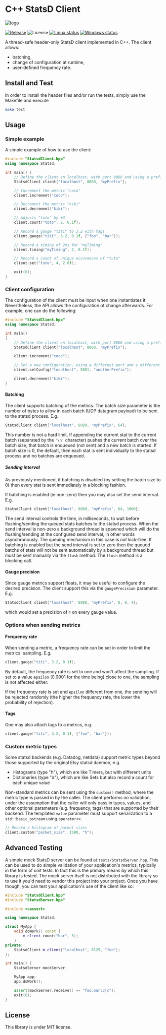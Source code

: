 # C++ StatsD Client

![logo](https://raw.githubusercontent.com/vthiery/cpp-statsd-client/master/images/logo.svg?sanitize=true)

[![Release](https://img.shields.io/github/release/vthiery/cpp-statsd-client.svg?style=for-the-badge)](https://github.com/vthiery/cpp-statsd-client/releases/latest)
![License](https://img.shields.io/github/license/vthiery/cpp-statsd-client?style=for-the-badge)
[![Linux status](https://img.shields.io/github/workflow/status/vthiery/cpp-statsd-client/Linux?label=Linux&style=for-the-badge)](https://github.com/vthiery/cpp-statsd-client/actions/workflows/linux.yml?query=branch%3Amaster++)
[![Windows status](https://img.shields.io/github/workflow/status/vthiery/cpp-statsd-client/Windows?label=Windows&style=for-the-badge)](https://github.com/vthiery/cpp-statsd-client/actions/workflows/windows.yml?query=branch%3Amaster++)

A thread-safe header-only StatsD client implemented in C++.
The client allows:

- batching,
- change of configuration at runtime,
- user-defined frequency rate.

## Install and Test

In order to install the header files and/or run the tests, simply use the Makefile and execute

```sh
make test
```

## Usage

### Simple example

A simple example of how to use the client:

```cpp
#include "StatsdClient.hpp"
using namespace Statsd;

int main() {
    // Define the client on localhost, with port 8080 and using a prefix
    StatsdClient client{"localhost", 8080, "myPrefix"};

    // Increment the metric "coco"
    client.increment("coco");

    // Decrement the metric "kiki"
    client.decrement("kiki");

    // Adjusts "toto" by +3
    client.count("toto", 2, 0.1f);

    // Record a gauge "titi" to 3.2 with tags
    client.gauge("titi", 3.2, 0.1f, {"foo", "bar"});

    // Record a timing of 2ms for "myTiming"
    client.timing("myTiming", 2, 0.1f);

    // Record a count of unique occurences of "tutu"
    client.set("tutu", 4, 2.0f);

    exit(0);
}
```

### Client configuration

The configuration of the client must be input when one instantiates it. Nevertheless, the API allows the configuration ot change afterwards. For example, one can do the following:

```cpp
#include "StatsdClient.hpp"
using namespace Statsd;

int main()
{
    // Define the client on localhost, with port 8080 and using a prefix
    StatsdClient client{"localhost", 8080, "myPrefix"};

    client.increment("coco");

    // Set a new configuration, using a different port and a different prefix
    client.setConfig("localhost", 8081, "anotherPrefix");

    client.decrement("kiki");
}
```

#### Batching

The client supports batching of the metrics. The batch size parameter is the number of bytes to allow in each batch (UDP datagram payload) to be sent to the statsd process. E.g.

```cpp
StatsdClient client{"localhost", 8080, "myPrefix", 64};
```

This number is not a hard limit. If appending the current stat to the current batch (separated by the `'\n'` character) pushes the current batch over the batch size, that batch is enqueued (not sent) and a new batch is started. If batch size is 0, the default, then each stat is sent individually to the statsd process and no batches are enqueued.

##### Sending interval

As previously mentioned, if batching is disabled (by setting the batch size to 0) then every stat is sent immediately in a blocking fashion.

If batching is enabled (ie non-zero) then you may also set the send interval. E.g.

```cpp
StatsdClient client{"localhost", 8080, "myPrefix", 64, 1000};
```

The send interval controls the time, in milliseconds, to wait before flushing/sending the queued stats batches to the statsd process. When the send interval is non-zero a background thread is spawned which will do the flushing/sending at the configured send interval, in other words asynchronously. The queuing mechanism in this case is _not_ lock-free. If batching is enabled but the send interval is set to zero then the queued batchs of stats will not be sent automatically by a background thread but must be sent manually via the `flush` method. The `flush` method is a blocking call.

#### Gauge precision

Since gauge metrics support floats, it may be useful to configure the desired precision. The client support this via the `gaugePrecision` parameter. E.g.

```cpp
StatsdClient client{"localhost", 8080, "myPrefix", 0, 0, 4};
```

which would set a precision of `4` on every gauge value.

### Options when sending metrics

#### Frequency rate

When sending a metric, a frequency rate can be set in order to limit the metrics' sampling. E.g.

```cpp
client.gauge("titi", 3.2, 0.1f);
```

By default, the frequency rate is set to one and won't affect the sampling. If set to a value `epsilon` (0.0001 for the time being) close to one, the sampling is not affected either.

If the frequency rate is set and `epsilon` different from one, the sending will be rejected randomly (the higher the frequency rate, the lower the probability of rejection).

#### Tags

One may also attach tags to a metrics, e.g.

```cpp
client.gauge("titi", 3.2, 0.1f, {"foo", "bar"});
```

### Custom metric types

Some statsd backends (e.g. Datadog, netdata) support metric types beyond those supported by the original Etsy statsd daemon, e.g.

* Histograms (type "h"), which are like Timers, but with different units
* Dictionaries (type "d"), which are like Sets but also record a count for each unique value

Non-standard metrics can be sent using the `custom()` method, where the metric type is passed in by the caller.  The client performs no validation, under the assumption that the caller will only pass in types, values, and other optional parameters (e.g. frequency, tags) that are supported by their backend.  The templated `value` parameter must support serialization to a `std::basic_ostream` using `operator<<`.

```cpp
// Record a histogram of packet sizes
client.custom("packet_size", 1500, "h");
```

## Advanced Testing

A simple mock StatsD server can be found at `tests/StatsdServer.hpp`. This can be used to do simple validation of your application's metrics, typically in the form of unit tests. In fact this is the primary means by which this library is tested. The mock server itself is not distributed with the library so to use it you'd need to vendor this project into your project. Once you have though, you can test your application's use of the client like so:

```cpp
#include "StatsdClient.hpp"
#include "StatsdServer.hpp"

#include <cassert>

using namespace Statsd;

struct MyApp {
    void doWork() const {
        m_client.count("bar", 3);
    }
private:
    StatsdClient m_client{"localhost", 8125, "foo"};
};

int main() {
    StatsdServer mockServer;

    MyApp app;
    app.doWork();

    assert(mockServer.receive() == "foo.bar:3|c");
    exit(0);
}
```

## License

This library is under MIT license.
